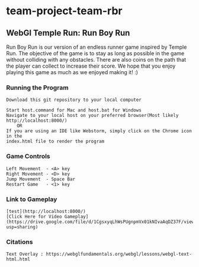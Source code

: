 # team-project-team-rbr

## WebGl Temple Run: Run Boy Run

Run Boy Run is our version of an endless runner game inspired by Temple Run. 
The objective of the game is to stay as long as possible in the game without colliding 
with any obstacles. There are also coins on the path that the player can collect to increase their
score. We hope that you enjoy playing this game as much as we enjoyed making it! :)

### Running the Program 
    Download this git repository to your local computer
    
    Start host.command for Mac and host.bat for Windows
    Navigate to your local host on your preferred browser(Most likely http://localhost:8000/)
        OR
    If you are using an IDE like Webstorm, simply click on the Chrome icon in the
    index.html file to render the program
  
### Game Controls
    Left Movement  - <A> key
    Right Movement - <D> key
    Jump Movement  - Space Bar
    Restart Game   - <1> key

### Link to Gameplay
    [test](http://localhost:8000/)
    [Click Here for Video Gameplay](https://drive.google.com/file/d/1CgsxyqLhWsPUgnpmVx01kNIvaAqDZ37F/view?usp=sharing)
    
    
### Citations 
    Text Overlay : https://webglfundamentals.org/webgl/lessons/webgl-text-html.html
    
    

